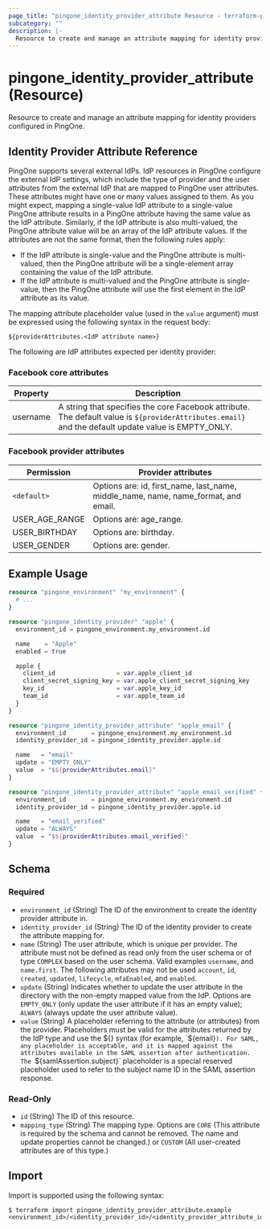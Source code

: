 ```yaml
---
page_title: "pingone_identity_provider_attribute Resource - terraform-provider-pingone"
subcategory: ""
description: |-
  Resource to create and manage an attribute mapping for identity providers configured in PingOne.
---
```


# pingone_identity_provider_attribute (Resource)

Resource to create and manage an attribute mapping for identity providers configured in PingOne.

## Identity Provider Attribute Reference

PingOne supports several external IdPs. IdP resources in PingOne configure the external IdP settings, which include the type of provider and the user attributes from the external IdP that are mapped to PingOne user attributes. These attributes might have one or many values assigned to them. As you might expect, mapping a single-value IdP attribute to a single-value PingOne attribute results in a PingOne attribute having the same value as the IdP attribute. Similarly, if the IdP attribute is also multi-valued, the PingOne attribute value will be an array of the IdP attribute values. If the attributes are not the same format, then the following rules apply:

* If the IdP attribute is single-value and the PingOne attribute is multi-valued, then the PingOne attribute will be a single-element array containing the value of the IdP attribute.
* If the IdP attribute is multi-valued and the PingOne attribute is single-value, then the PingOne attribute will use the first element in the IdP attribute as its value.

The mapping attribute placeholder value (used in the `value` argument) must be expressed using the following syntax in the request body:

`${providerAttributes.<IdP attribute name>}`

The following are IdP attributes expected per identity provider:

### Facebook core attributes
| Property | Description                                                                                                                                       |
|----------|---------------------------------------------------------------------------------------------------------------------------------------------------|
| username | A string that specifies the core Facebook attribute. The default value is `${providerAttributes.email}` and the default update value is EMPTY_ONLY. |

### Facebook provider attributes
| Permission     | Provider attributes                                                                                                                                       |
|----------------|------------------------------------------------------------------------------------|
| `<default>`      | Options are: id, first_name, last_name, middle_name, name, name_format, and email. |
| USER_AGE_RANGE | Options are: age_range.                                                            |
| USER_BIRTHDAY  | Options are: birthday.                                                             |
| USER_GENDER    | Options are: gender.                                                               |

## Example Usage

```terraform
resource "pingone_environment" "my_environment" {
  # ...
}

resource "pingone_identity_provider" "apple" {
  environment_id = pingone_environment.my_environment.id

  name    = "Apple"
  enabled = true

  apple {
    client_id                 = var.apple_client_id
    client_secret_signing_key = var.apple_client_secret_signing_key
    key_id                    = var.apple_key_id
    team_id                   = var.apple_team_id
  }
}

resource "pingone_identity_provider_attribute" "apple_email" {
  environment_id       = pingone_environment.my_environment.id
  identity_provider_id = pingone_identity_provider.apple.id

  name   = "email"
  update = "EMPTY_ONLY"
  value  = "$${providerAttributes.email}"
}

resource "pingone_identity_provider_attribute" "apple_email_verified" {
  environment_id       = pingone_environment.my_environment.id
  identity_provider_id = pingone_identity_provider.apple.id

  name   = "email_verified"
  update = "ALWAYS"
  value  = "$${providerAttributes.email_verified}"
}
```

<!-- schema generated by tfplugindocs -->
## Schema

### Required

- `environment_id` (String) The ID of the environment to create the identity provider attribute in.
- `identity_provider_id` (String) The ID of the identity provider to create the attribute mapping for.
- `name` (String) The user attribute, which is unique per provider. The attribute must not be defined as read only from the user schema or of type `COMPLEX` based on the user schema. Valid examples `username`, and `name.first`. The following attributes may not be used `account`, `id`, `created`, `updated`, `lifecycle`, `mfaEnabled`, and `enabled`.
- `update` (String) Indicates whether to update the user attribute in the directory with the non-empty mapped value from the IdP. Options are `EMPTY_ONLY` (only update the user attribute if it has an empty value); `ALWAYS` (always update the user attribute value).
- `value` (String) A placeholder referring to the attribute (or attributes) from the provider. Placeholders must be valid for the attributes returned by the IdP type and use the ${} syntax (for example, `${email}`). For SAML, any placeholder is acceptable, and it is mapped against the attributes available in the SAML assertion after authentication. The `${samlAssertion.subject}` placeholder is a special reserved placeholder used to refer to the subject name ID in the SAML assertion response.

### Read-Only

- `id` (String) The ID of this resource.
- `mapping_type` (String) The mapping type. Options are `CORE` (This attribute is required by the schema and cannot be removed. The name and update properties cannot be changed.) or `CUSTOM` (All user-created attributes are of this type.)

## Import

Import is supported using the following syntax:

```shell
$ terraform import pingone_identity_provider_attribute.example <environment_id>/<identity_provider_id>/<identity_provider_attribute_id>
```
